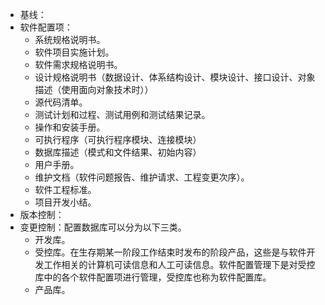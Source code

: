 - 基线：
- 软件配置项：
	- 系统规格说明书。
	- 软件项目实施计划。
	- 软件需求规格说明书。
	- 设计规格说明书（数据设计、体系结构设计、模块设计、接口设计、对象描述（使用面向对象技术时））
	- 源代码清单。
	- 测试计划和过程、测试用例和测试结果记录。
	- 操作和安装手册。
	- 可执行程序（可执行程序模块、连接模块）
	- 数据库描述（模式和文件结果、初始内容）
	- 用户手册。
	- 维护文档（软件问题报告、维护请求、工程变更次序）。
	- 软件工程标准。
	- 项目开发小结。
- 版本控制：
- 变更控制：配置数据库可以分为以下三类。
	- 开发库。
	- 受控库。在生存期某一阶段工作结束时发布的阶段产品，这些是与软件开发工作相关的计算机可读信息和人工可读信息。软件配置管理下是对受控库中的各个软件配置项进行管理，受控库也称为软件配置库。
	- 产品库。
